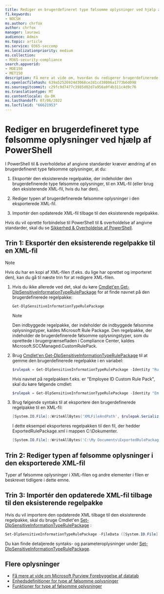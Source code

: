 ```yaml
---
title: Rediger en brugerdefineret type følsomme oplysninger ved hjælp af PowerShell
f1.keywords:
- NOCSH
ms.author: chrfox
author: chrfox
manager: laurawi
audience: Admin
ms.topic: article
ms.service: O365-seccomp
ms.localizationpriority: medium
ms.collection:
- M365-security-compliance
search.appverid:
- MOE150
- MET150
description: Få mere at vide om, hvordan du redigerer brugerdefinerede følsomme oplysninger ved hjælp af PowerShell.
ms.openlocfilehash: 639a52526924d3068ce2d1cd38006a1773b6d098
ms.sourcegitcommit: c29fc9d7477c3985d02d7a956a9f4b311c4d9c76
ms.translationtype: MT
ms.contentlocale: da-DK
ms.lasthandoff: 07/06/2022
ms.locfileid: "66621953"
---
```

# <a name="modify-a-custom-sensitive-information-type-using-powershell"></a>Rediger en brugerdefineret type følsomme oplysninger ved hjælp af PowerShell

I PowerShell til & overholdelse af angivne standarder kræver ændring af en brugerdefineret type følsomme oplysninger, at du:

1. Eksportér den eksisterende regelpakke, der indeholder den brugerdefinerede type følsomme oplysninger, til en XML-fil (eller brug den eksisterende XML-fil, hvis du har den).

2. Rediger typen af brugerdefinerede følsomme oplysninger i den eksporterede XML-fil.

3. Importér den opdaterede XML-fil tilbage til den eksisterende regelpakke.

Hvis du vil oprette forbindelse til PowerShell til & overholdelse af angivne standarder, skal du se [Sikkerhed & Overholdelse af PowerShell](/powershell/exchange/exchange-online-powershell).

## <a name="step-1-export-the-existing-rule-package-to-an-xml-file"></a>Trin 1: Eksportér den eksisterende regelpakke til en XML-fil

> [!NOTE]
> Hvis du har en kopi af XML-filen (f.eks. du lige har oprettet og importeret den), kan du gå til næste trin for at redigere XML-filen.

1. Hvis du ikke allerede ved det, skal du køre [Cmdlet'en Get-DlpSensitiveInformationTypeRulePackage](/powershell/module/exchange/get-dlpsensitiveinformationtype) for at finde navnet på den brugerdefinerede regelpakke:

   ```powershell
   Get-DlpSensitiveInformationTypeRulePackage
   ```

   > [!NOTE]
   > Den indbyggede regelpakke, der indeholder de indbyggede følsomme oplysningstyper, kaldes Microsoft Rule Package. Den regelpakke, der indeholder de brugerdefinerede følsomme oplysningstyper, som du oprettede i brugergrænsefladen i Compliance Center, kaldes Microsoft.SCCManaged.CustomRulePack.

2. Brug [Cmdlet'en Get-DlpSensitiveInformationTypeRulePackage](/powershell/module/exchange/get-dlpsensitiveinformationtyperulepackage) til at gemme den brugerdefinerede regelpakke i en variabel:

   ```powershell
   $rulepak = Get-DlpSensitiveInformationTypeRulePackage -Identity "RulePackageName"
   ```

   Hvis navnet på regelpakken f.eks. er "Employee ID Custom Rule Pack", skal du køre følgende cmdlet:

   ```powershell
   $rulepak = Get-DlpSensitiveInformationTypeRulePackage -Identity "Employee ID Custom Rule Pack"
   ```

3. Brug følgende syntaks til at eksportere den brugerdefinerede regelpakke til en XML-fil:

   ```powershell
   [System.IO.File]::WriteAllBytes('XMLFileAndPath', $rulepak.SerializedClassificationRuleCollection)
   ```

   I dette eksempel eksporteres regelpakken til den fil, der hedder ExportedRulePackage.xml i mappen C:\Dokumenter.

   ```powershell
   [System.IO.File]::WriteAllBytes('C:\My Documents\ExportedRulePackage.xml', $rulepak.SerializedClassificationRuleCollection)
   ```

## <a name="step-2-modify-the-sensitive-information-type-in-the-exported-xml-file"></a>Trin 2: Rediger typen af følsomme oplysninger i den eksporterede XML-fil

Typer af følsomme oplysninger i XML-filen og andre elementer i filen er beskrevet tidligere i dette emne.

## <a name="step-3-import-the-updated-xml-file-back-into-the-existing-rule-package"></a>Trin 3: Importér den opdaterede XML-fil tilbage til den eksisterende regelpakke

Hvis du vil importere den opdaterede XML tilbage til den eksisterende regelpakke, skal du bruge Cmdlet'en [Set-DlpSensitiveInformationTypeRulePackage](/powershell/module/exchange/set-dlpsensitiveinformationtyperulepackage) :

```powershell
Set-DlpSensitiveInformationTypeRulePackage -FileData ([System.IO.File]::ReadAllBytes('C:\My Documents\External Sensitive Info Type Rule Collection.xml'))
```

Du kan finde detaljerede syntaks- og parameteroplysninger under [Set-DlpSensitiveInformationTypeRulePackage](/powershell/module/exchange/set-dlpsensitiveinformationtyperulepackage).

## <a name="more-information"></a>Flere oplysninger

- [Få mere at vide om Microsoft Purview Forebyggelse af datatab](dlp-learn-about-dlp.md)
- [Enhedsdefinitioner for type af følsomme oplysninger](sensitive-information-type-entity-definitions.md)
- [Funktioner for type af følsomme oplysninger](sit-functions.md)
